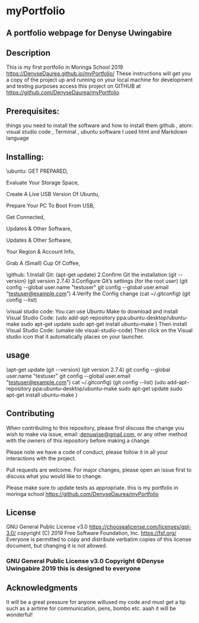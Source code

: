 # myPortfolio
## A portfolio webpage for Denyse Uwingabire

## Description
This is my first portfolio in Moringa School 2019 https://DenyseDaurea.github.io/myPortfolio/
These instructions will get you a copy of the project up and running on your local machine
for development and testing purposes access this project on GITHUB at https://github.com/DenyseDaurea/myPortfolio

## Prerequisites: 
things you need to install the software and how to install them
github , atom: visual studio code , Terminal , ubuntu software
I used html and Markdown language
## Installing:
\ubuntu:
GET PREPARED,

Evaluate Your Storage Space,

Create A Live USB Version Of Ubuntu,

Prepare Your PC To Boot From USB,

Get Connected,

Updates & Other Software,

Updates & Other Software,

Your Region & Account Info,

Grab A (Small) Cup Of Coffee,

\github:
1.Install Git:
(apt-get update)
2.Confirm Git the installation
(git --version) (git version 2.7.4)
3.Configure Git’s settings (for the root user)
(git config --global user.name "testuser"
git config --global user.email "testuser@example.com")
4.Verify the Config change
(cat ~/.gitconfig)
(git config --list)

\visual studio code:
You can use Ubuntu Make to download and install Visual Studio Code:
(udo add-apt-repository ppa:ubuntu-desktop/ubuntu-make
sudo apt-get update
sudo apt-get install ubuntu-make
)
Then install Visual Studio Code:
(umake ide visual-studio-code)
Then click on the Visual studio icon that it automatically places on your launcher.

## usage
(apt-get update
(git --version) (git version 2.7.4)
git config --global user.name "testuser"
git config --global user.email "testuser@example.com")
cat ~/.gitconfig)
(git config --list)
(udo add-apt-repository ppa:ubuntu-desktop/ubuntu-make
sudo apt-get update
sudo apt-get install ubuntu-make
)

## Contributing

When contributing to this repository, please first discuss the change you wish to make via issue,
email :denuwise@gmail.com, or any other method with the owners of this repository before making a change.

Please note we have a code of conduct, please follow it in all your interactions with the project.

Pull requests are welcome. For major changes, please open an issue first to discuss what you would like to change.

Please make sure to update tests as appropriate.
this is my portfolio in moringa school https://github.com/DenyseDaurea/myPortfolio

## License

GNU General Public License v3.0 
https://choosealicense.com/licenses/gpl-3.0/
copyright (C) 2019 Free Software Foundation, Inc. <https://fsf.org/>
 Everyone is permitted to copy and distribute verbatim copies
 of this license document, but changing it is not allowed.
 ### GNU General Public License v3.0 Copyright ©️Denyse Uwingabire 2019 this is designed to everyone  

 ## Acknowledgments
 It will be a great pressure for anyone willused my code and must get a tip such as a airtime for communication, 
 pens, bombo etc. aaah it will be wonderful!




















